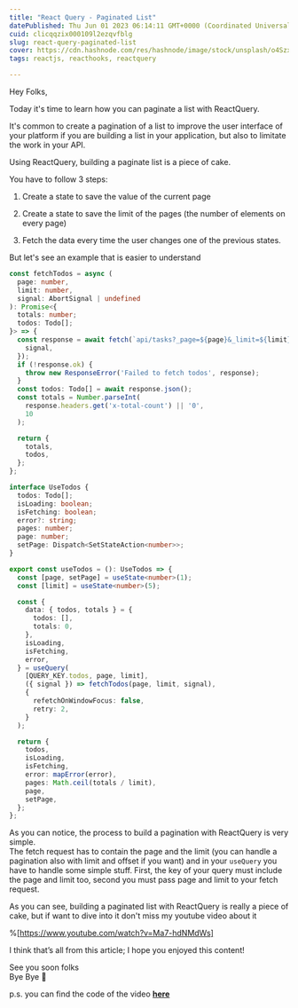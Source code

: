 ```yaml
---
title: "React Query - Paginated List"
datePublished: Thu Jun 01 2023 06:14:11 GMT+0000 (Coordinated Universal Time)
cuid: clicqqzix000109l2ezqvfblg
slug: react-query-paginated-list
cover: https://cdn.hashnode.com/res/hashnode/image/stock/unsplash/o4SzxPgMwV8/upload/c11ec8a06625444d23f47684fe0a8870.jpeg
tags: reactjs, reacthooks, reactquery

---
```


Hey Folks,

Today it's time to learn how you can paginate a list with ReactQuery.

It's common to create a pagination of a list to improve the user interface of your platform if you are building a list in your application, but also to limitate the work in your API.

Using ReactQuery, building a paginate list is a piece of cake.

You have to follow 3 steps:

1. Create a state to save the value of the current page
    
2. Create a state to save the limit of the pages (the number of elements on every page)
    
3. Fetch the data every time the user changes one of the previous states.
    

But let's see an example that is easier to understand

```typescript
const fetchTodos = async (
  page: number,
  limit: number,
  signal: AbortSignal | undefined
): Promise<{
  totals: number;
  todos: Todo[];
}> => {
  const response = await fetch(`api/tasks?_page=${page}&_limit=${limit}`, {
    signal,
  });
  if (!response.ok) {
    throw new ResponseError('Failed to fetch todos', response);
  }
  const todos: Todo[] = await response.json();
  const totals = Number.parseInt(
    response.headers.get('x-total-count') || '0',
    10
  );

  return {
    totals,
    todos,
  };
};

interface UseTodos {
  todos: Todo[];
  isLoading: boolean;
  isFetching: boolean;
  error?: string;
  pages: number;
  page: number;
  setPage: Dispatch<SetStateAction<number>>;
}

export const useTodos = (): UseTodos => {
  const [page, setPage] = useState<number>(1);
  const [limit] = useState<number>(5);

  const {
    data: { todos, totals } = {
      todos: [],
      totals: 0,
    },
    isLoading,
    isFetching,
    error,
  } = useQuery(
    [QUERY_KEY.todos, page, limit],
    ({ signal }) => fetchTodos(page, limit, signal),
    {
      refetchOnWindowFocus: false,
      retry: 2,
    }
  );

  return {
    todos,
    isLoading,
    isFetching,
    error: mapError(error),
    pages: Math.ceil(totals / limit),
    page,
    setPage,
  };
};
```

As you can notice, the process to build a pagination with ReactQuery is very simple.  
The fetch request has to contain the page and the limit (you can handle a pagination also with limit and offset if you want) and in your `useQuery` you have to handle some simple stuff. First, the key of your query must include the page and limit too, second you must pass page and limit to your fetch request.

As you can see, building a paginated list with ReactQuery is really a piece of cake, but if want to dive into it don't miss my youtube video about it

%[https://www.youtube.com/watch?v=Ma7-hdNMdWs] 

I think that’s all from this article; I hope you enjoyed this content!

See you soon folks  
Bye Bye 👋

p.s. you can find the code of the video [**here**](https://github.com/Puppo/learning-react-query/tree/11-paginate-result)